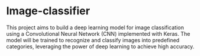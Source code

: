 # Image-classifier
This project aims to build a deep learning model for image classification using a Convolutional Neural Network (CNN) implemented with Keras. The model will be trained to recognize and classify images into predefined categories, leveraging the power of deep learning to achieve high accuracy.
